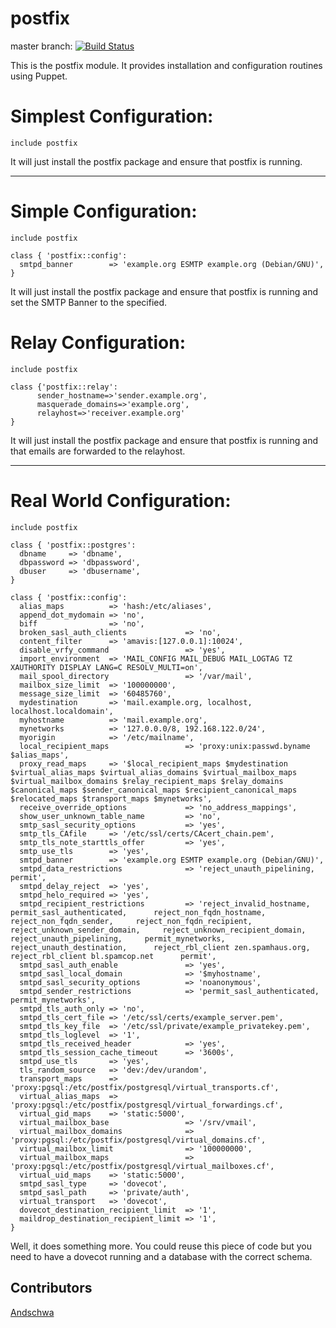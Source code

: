 # postfix #

master branch: [![Build Status](https://secure.travis-ci.org/mjhas/postfix.png?branch=master)](http://travis-ci.org/mjhas/postfix)

This is the postfix module. It provides installation and configuration routines using Puppet.

Simplest Configuration:
=============


    include postfix


It will just install the postfix package and ensure that postfix is running.

---------------------------------------

Simple Configuration:
=============


    include postfix

    class { 'postfix::config':
      smtpd_banner        => 'example.org ESMTP example.org (Debian/GNU)',
    }

It will just install the postfix package and ensure that postfix is running and set the SMTP Banner to the specified.


Relay Configuration:
=============


    include postfix

    class {'postfix::relay':
          sender_hostname=>'sender.example.org',
          masquerade_domains=>'example.org',
          relayhost=>'receiver.example.org'
    }


It will just install the postfix package and ensure that postfix is running and that emails are forwarded to the relayhost.

---------------------------------------

Real World Configuration:
=============

    include postfix

    class { 'postfix::postgres':
      dbname     => 'dbname',
      dbpassword => 'dbpassword',
      dbuser     => 'dbusername',
    }

    class { 'postfix::config':
      alias_maps          => 'hash:/etc/aliases',
      append_dot_mydomain => 'no',
      biff                => 'no',
      broken_sasl_auth_clients             => 'no',
      content_filter      => 'amavis:[127.0.0.1]:10024',
      disable_vrfy_command                 => 'yes',
      import_environment  => 'MAIL_CONFIG MAIL_DEBUG MAIL_LOGTAG TZ XAUTHORITY DISPLAY LANG=C RESOLV_MULTI=on',
      mail_spool_directory                 => '/var/mail',
      mailbox_size_limit  => '100000000',
      message_size_limit  => '60485760',
      mydestination       => 'mail.example.org, localhost, localhost.localdomain',
      myhostname          => 'mail.example.org',
      mynetworks          => '127.0.0.0/8, 192.168.122.0/24',
      myorigin            => '/etc/mailname',
      local_recipient_maps                 => 'proxy:unix:passwd.byname $alias_maps',
      proxy_read_maps     => '$local_recipient_maps $mydestination $virtual_alias_maps $virtual_alias_domains $virtual_mailbox_maps $virtual_mailbox_domains $relay_recipient_maps $relay_domains $canonical_maps $sender_canonical_maps $recipient_canonical_maps $relocated_maps $transport_maps $mynetworks',
      receive_override_options             => 'no_address_mappings',
      show_user_unknown_table_name         => 'no',
      smtp_sasl_security_options           => 'yes',
      smtp_tls_CAfile     => '/etc/ssl/certs/CAcert_chain.pem',
      smtp_tls_note_starttls_offer         => 'yes',
      smtp_use_tls        => 'yes',
      smtpd_banner        => 'example.org ESMTP example.org (Debian/GNU)',
      smtpd_data_restrictions              => 'reject_unauth_pipelining,     permit',
      smtpd_delay_reject  => 'yes',
      smtpd_helo_required => 'yes',
      smtpd_recipient_restrictions         => 'reject_invalid_hostname,     permit_sasl_authenticated,      reject_non_fqdn_hostname,     reject_non_fqdn_sender,     reject_non_fqdn_recipient,      reject_unknown_sender_domain,     reject_unknown_recipient_domain,            reject_unauth_pipelining,     permit_mynetworks,      reject_unauth_destination,      reject_rbl_client zen.spamhaus.org, reject_rbl_client bl.spamcop.net      permit',
      smtpd_sasl_auth_enable               => 'yes',
      smtpd_sasl_local_domain              => '$myhostname',
      smtpd_sasl_security_options          => 'noanonymous',
      smtpd_sender_restrictions            => 'permit_sasl_authenticated, permit_mynetworks',
      smtpd_tls_auth_only => 'no',
      smtpd_tls_cert_file => '/etc/ssl/certs/example_server.pem',
      smtpd_tls_key_file  => '/etc/ssl/private/example_privatekey.pem',
      smtpd_tls_loglevel  => '1',
      smtpd_tls_received_header            => 'yes',
      smtpd_tls_session_cache_timeout      => '3600s',
      smtpd_use_tls       => 'yes',
      tls_random_source   => 'dev:/dev/urandom',
      transport_maps      => 'proxy:pgsql:/etc/postfix/postgresql/virtual_transports.cf',
      virtual_alias_maps  => 'proxy:pgsql:/etc/postfix/postgresql/virtual_forwardings.cf',
      virtual_gid_maps    => 'static:5000',
      virtual_mailbox_base                 => '/srv/vmail',
      virtual_mailbox_domains              => 'proxy:pgsql:/etc/postfix/postgresql/virtual_domains.cf',
      virtual_mailbox_limit                => '100000000',
      virtual_mailbox_maps                 => 'proxy:pgsql:/etc/postfix/postgresql/virtual_mailboxes.cf',
      virtual_uid_maps    => 'static:5000',
      smtpd_sasl_type     => 'dovecot',
      smtpd_sasl_path     => 'private/auth',
      virtual_transport   => 'dovecot',
      dovecot_destination_recipient_limit  => '1',
      maildrop_destination_recipient_limit => '1',
    }


Well, it does something more. You could reuse this piece of code but you need to have a dovecot running and a database with the correct schema. 

## Contributors

[Andschwa](https://github.com/andschwa)
